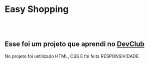 <h1>Easy Shopping</h1>
<br>
<br>
<h2>Esse foi um projeto que aprendi no <a target="_blank" href="https://rodolfomori.com.br/"  >DevClub </a></h2>

<p >No projeto foi ustilizado HTML, CSS E foi feita RESPONSIVIDADE.</p>

